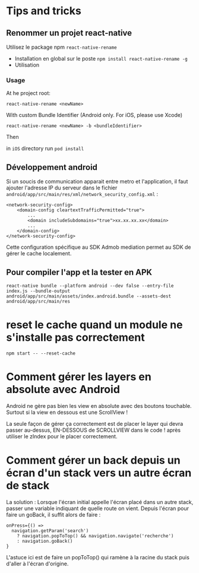 # Tips and tricks
## Renommer un projet react-native

Utilisez le package npm `react-native-rename`
- Installation en global sur le poste `npm install react-native-rename -g`
- Utilisation

### Usage

At he project root:
```shell
react-native-rename <newName>
```
With custom Bundle Identifier (Android only. For iOS, please use Xcode)

```shell
react-native-rename <newName> -b <bundleIdentifier>
```
Then

in `iOS` directory run `pod install`

## Développement android
Si un soucis de communication apparait entre metro et l'application, il faut ajouter l'adresse IP du serveur dans le fichier `android/app/src/main/res/xml/network_security_config.xml` :
````
<network-security-config>
    <domain-config cleartextTrafficPermitted="true">
        ...
        <domain includeSubdomains="true">xx.xx.xx.xx</domain>
        ...
    </domain-config>
</network-security-config>
````
Cette configuration spécifique au SDK Admob mediation permet au SDK de gérer le cache localement.

## Pour compiler l'app et la tester en APK
```
react-native bundle --platform android --dev false --entry-file index.js --bundle-output android/app/src/main/assets/index.android.bundle --assets-dest android/app/src/main/res
```

# reset le cache quand un module ne s'installe pas correctement
```npm start -- --reset-cache```

# Comment gérer les layers en absolute avec Android
Android ne gère pas bien les view en absolute avec des boutons touchable. Surtout si la view en dessous est une ScrollView !

La seule façon de gérer ça correctement est de placer le layer qui devra passer au-dessus, EN-DESSOUS de SCROLLVIEW dans le code !
après utiliser le zIndex pour le placer correctement.

# Comment gérer un back depuis un écran d'un stack vers un autre écran de stack
La solution : Lorsque l'écran initial appelle l'écran placé dans un autre stack, passer une variable indiquant de quelle route on vient.
Depuis l'écran pour faire un goBack, il suffit alors de faire :
```
onPress={() =>
  navigation.getParam('search')
    ? navigation.popToTop() && navigation.navigate('recherche')
    : navigation.goBack()
}
```

L'astuce ici est de faire un popToTop() qui ramène à la racine du stack puis d'aller à l'écran d'origine.